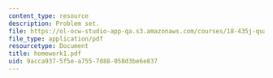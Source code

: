 ```yaml
---
content_type: resource
description: Problem set.
file: https://ol-ocw-studio-app-qa.s3.amazonaws.com/courses/18-435j-quantum-computation-fall-2003/9acca9375f5ea7557d88058d3be6e837_homework1.pdf
file_type: application/pdf
resourcetype: Document
title: homework1.pdf
uid: 9acca937-5f5e-a755-7d88-058d3be6e837
---
```

